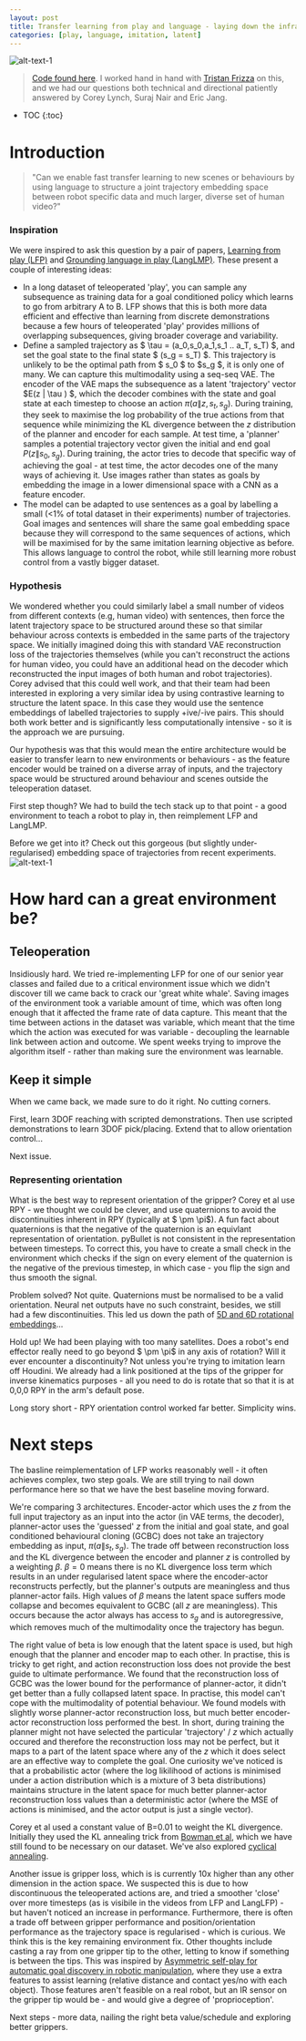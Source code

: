 ```yaml
---
layout: post
title: Transfer learning from play and language - laying down the infrastructure
categories: [play, language, imitation, latent]
---
```


![alt-text-1](https://sholtodouglas.github.io/images/play/play_gif.gif "title-1")


> [Code found here](https://colab.research.google.com/github/sholtodouglas/learning_from_play/blob/master/languageXplay.ipynb). 
> I worked hand in hand with [Tristan Frizza](https://twitter.com/TristanVtx) on this, and we had our questions both technical and directional patiently answered by Corey Lynch, Suraj Nair and Eric Jang. 

* TOC
{:toc}

# Introduction


> "Can we enable fast transfer learning to new scenes or behaviours by using language to structure a joint trajectory embedding space between robot specific data and much larger, diverse set of human video?"

### Inspiration
We were inspired to ask this question by a pair of papers, [Learning from play (LFP)](https://learning-from-play.github.io/) and [Grounding language in play (LangLMP)](https://arxiv.org/abs/2005.07648). These present a couple of interesting ideas:
- In a long dataset of teleoperated 'play', you can sample any subsequence as training data for a goal conditioned policy which learns to go from arbitrary A to B. LFP shows that this is both more data efficient and effective than learning from discrete demonstrations because a few hours of teleoperated 'play' provides millions of overlapping subsequences, giving broader coverage and variability.
- Define a sampled trajectory as $ \tau = (a_0,s_0,a_1,s_1 .. a_T, s_T) $, and set the goal state to the final state $ (s_g = s_T) $. This trajectory is unlikely to be the optimal path from $ s_0 $ to $s_g $, it is only one of many.  We can capture this multimodality using a seq-seq VAE. The encoder of the VAE maps the subsequence as a latent 'trajectory' vector $E(z \| \tau ) $, which the decoder combines with the state and goal state at each timestep to choose an action $\pi(a \|z,s_t, s_g)$. During training, they seek to maximise the log probability of the true actions from that sequence while minimizing the KL divergence between the $z$ distribution of the planner and encoder for each sample. At test time, a 'planner' samples a potential trajectory vector given the initial and end goal $P(z \|s_0, s_g)$. During training, the actor tries to decode that specific way of achieving the goal - at test time, the actor decodes one of the many ways of achieving it. Use images rather than states as goals by embedding the image in a lower dimensional space with a CNN as a feature encoder.
- The model can be adapted to use sentences as a goal by labelling a small (<1% of total dataset in their experiments) number of trajectories. Goal images and sentences will share the same goal embedding space because they will correspond to the same sequences of actions, which will be maximised for by the same imitation learning objective as before. This allows language to control the robot, while still learning more robust control from a vastly bigger dataset. 

### Hypothesis
We wondered whether you could similarly label a small number of videos from different contexts (e.g, human video) with sentences, then force the latent trajectory space to be structured around these so that similar behaviour across contexts is embedded in the same parts of the trajectory space. We initially imagined doing this with standard VAE reconstruction loss of the trajectories themselves (while you can't reconstruct the actions for human video, you could have an additional head on the decoder which reconstructed the input images of both human and robot trajectories). Corey advised that this could well work, and that their team had been interested in exploring a very similar idea by using contrastive learning to structure the latent space. In this case they would use the sentence embeddings of labelled trajectories to supply +ive/-ive pairs. This should both work better and is significantly less computationally intensive - so it is the approach we are pursuing. 

Our hypothesis was that this would mean the entire architecture would be easier to transfer learn to new environments or behaviours - as the feature encoder would be trained on a diverse array of inputs, and the trajectory space would be structured around behaviour and scenes outside the teleoperation dataset. 

First step though? We had to build the tech stack up to that point - a good environment to teach a robot to play in, then reimplement LFP and LangLMP.

Before we get into it? Check out this gorgeous (but slightly under-regularised) embedding space of trajectories from recent experiments.
![alt-text-1](https://sholtodouglas.github.io/images/play/latent_cropped.png "latent space")


# How hard can a great environment be? 

## Teleoperation
Insidiously hard. We tried re-implementing LFP for one of our senior year classes and failed due to a critical environment issue which we didn't discover till we came back to crack our 'great white whale'. Saving images of the environment took a variable amount of time, which was often long enough that it affected the frame rate of data capture. This meant that the time between actions in the dataset was variable, which meant that the time which the action was executed for was variable - decoupling the learnable link between action and outcome. We spent weeks trying to improve the algorithm itself - rather than making sure the environment was learnable. 

## Keep it simple

When we came back, we made sure to do it right. No cutting corners. 

First, learn 3DOF reaching with scripted demonstrations. Then use scripted demonstrations to learn 3DOF pick/placing. Extend that to allow orientation control...

Next issue. 

### Representing orientation
What is the best way to represent orientation of the gripper? Corey et al use RPY - we thought we could be clever, and use quaternions to avoid the discontinuities inherent in RPY (typically at $ \pm \pi$). A fun fact about quaternions is that the negative of the quaternion is an equivlant representation of orientation. pyBullet is not consistent in the representation between timesteps. To correct this, you have to create a small check in the environment which checks if the sign on every element of the quaternion is the negative of the previous timestep, in which case - you flip the sign and thus smooth the signal. 

Problem solved? Not quite. Quaternions must be normalised to be a valid orientation. Neural net outputs have no such constraint, besides, we still had a few discontinuities. This led us down the path of [5D and 6D rotational embeddings](https://openaccess.thecvf.com/content_CVPR_2019/papers/Zhou_On_the_Continuity_of_Rotation_Representations_in_Neural_Networks_CVPR_2019_paper.pdf)...

Hold up! We had been playing with too many satellites. Does a robot's end effector really need to go beyond $ \pm \pi$ in any axis of rotation? Will it ever encounter a discontinuity? Not unless you're trying to imitation learn off Houdini. We already had a link positioned at the tips of the gripper for inverse kinematics purposes - all you need to do is rotate that so that it is at 0,0,0 RPY in the arm's default pose.

Long story short - RPY orientation control worked far better. Simplicity wins. 

# Next steps

The basline reimplementation of LFP works reasonably well - it often achieves complex, two step goals. We are still trying to nail down performance here so that we have the best baseline moving forward.

We're comparing 3 architectures. Encoder-actor which uses the $z$ from the full input trajectory as an input into the actor (in VAE terms, the decoder), planner-actor uses the 'guessed' $z$ from the initial and goal state, and goal conditioned behavioural cloning (GCBC) does not take an trajectory embedding as input, $\pi(a \|s_t, s_g)$. The trade off between reconstruction loss and the KL divergence between the encoder and planner $z$ is controlled by a weighting $\beta$. $\beta = 0$ means there is no KL divergence loss term which results in an under regularised latent space where the encoder-actor reconstructs perfectly, but the planner's outputs are meaningless and thus planner-actor fails. High values of $\beta$ means the latent space suffers mode collapse and becomes equivalent to GCBC (all $z$ are meaningless). This occurs because the actor always has access to $s_g$ and is autoregressive, which removes much of the multimodality once the trajectory has begun.

The right value of beta is low enough that the latent space is used, but high enough that the planner and encoder map to each other. In practise, this is tricky to get right, and action reconstruction loss does not provide the best guide to ultimate performance. We found that the reconstruction loss of GCBC was the lower bound for the performance of planner-actor, it didn't get better than a fully collapsed latent space. In practise, this model can't cope with the multimodality of potential behaviour. We found models with slightly worse planner-actor reconstruction loss, but much better encoder-actor reconstruction loss performed the best. In short, during training the planner might not have selected the particular 'trajectory' /  $z$ which actually occured and therefore the reconstruction loss may not be perfect, but it maps to a part of the latent space where any of the $z$ which it does select are an effective way to complete the goal. One curiosity we've noticed is that a probabilistic actor (where the log likilihood of actions is minimised under a action distribution which is a mixture of 3 beta distributions) maintains structure in the latent space for much better planner-actor reconstruction loss values than a deterministic actor (where the MSE of actions is minimised, and the actor output is just a single vector). 

Corey et al used a constant value of B=0.01 to weight the KL divergence. Initially they used the KL annealing trick from [Bowman et al](https://arxiv.org/abs/1511.06349), which we have still found to be necessary on our dataset. We've also explored [cyclical annealing](https://arxiv.org/abs/1903.10145). 

Another issue is gripper loss, which is is currently 10x higher than any other dimension in the action space. We suspected this is due to how discontinuous the teleoperated actions are, and tried a smoother 'close' over more timesteps (as is visibile in the videos from LFP and LangLFP) - but haven't noticed an increase in performance. Furthermore, there is often a trade off between gripper performance and position/orientation performance as the trajectory space is regularised - which is curious. We think this is the key remaining environment fix. Other thoughts include casting a ray from one gripper tip to the other, letting to know if something is between the tips. This was inspired by [Asymmetric self-play for automatic goal discovery in robotic manipulation](https://openreview.net/pdf?id=hu2aMLzOxC), where they use a extra features to assist learning (relative distance and contact yes/no with each object). Those features aren't feasible on a real robot, but an IR sensor on the gripper tip would be - and would give a degree of 'proprioception'.

Next steps - more data, nailing the right beta value/schedule and exploring better grippers. 

